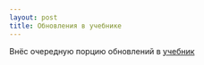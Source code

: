 ```yaml
---
layout: post
title: Обновления в учебнике
---
```


Внёс очередную порцию обновлений в [учебник](../book/)
